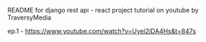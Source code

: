README for django rest api - react project tutorial on youtube by TraversyMedia 

ep.1 - https://www.youtube.com/watch?v=Uyei2iDA4Hs&t=847s